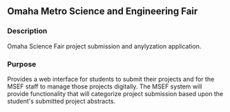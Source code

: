 <h2>Omaha Metro Science and Engineering Fair</h2>


<h3>Description</h3>
Omaha Science Fair project submission and anylyzation application.

<h3>Purpose</h3>
Provides a web interface for students to submit their projects and for the MSEF staff to manage those projects digitally. The 
MSEF system will provide functionality that will categorize project submission based upon the student's submitted project abstracts.
